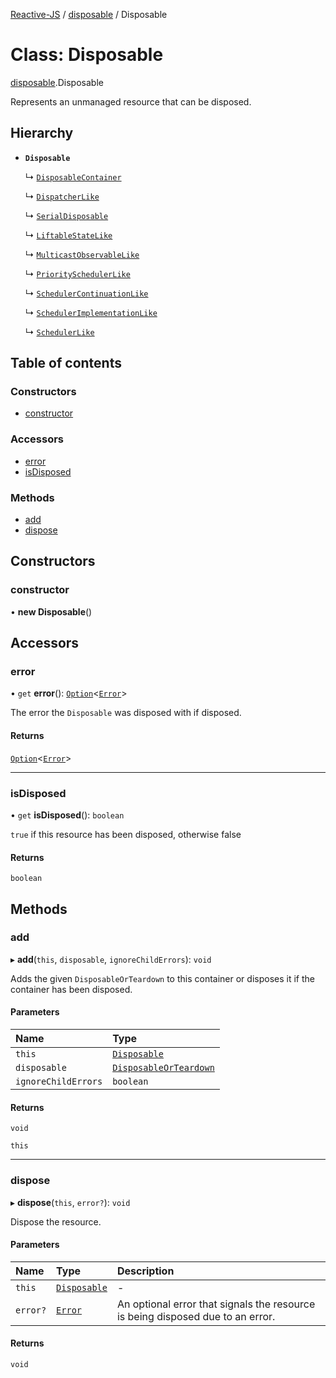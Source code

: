 [Reactive-JS](../README.md) / [disposable](../modules/disposable.md) / Disposable

# Class: Disposable

[disposable](../modules/disposable.md).Disposable

Represents an unmanaged resource that can be disposed.

## Hierarchy

- **`Disposable`**

  ↳ [`DisposableContainer`](container.DisposableContainer.md)

  ↳ [`DispatcherLike`](../interfaces/dispatcher.DispatcherLike.md)

  ↳ [`SerialDisposable`](disposable.SerialDisposable.md)

  ↳ [`LiftableStateLike`](../interfaces/liftable.LiftableStateLike.md)

  ↳ [`MulticastObservableLike`](../interfaces/observable.MulticastObservableLike.md)

  ↳ [`PrioritySchedulerLike`](../interfaces/scheduler.PrioritySchedulerLike.md)

  ↳ [`SchedulerContinuationLike`](../interfaces/scheduler.SchedulerContinuationLike.md)

  ↳ [`SchedulerImplementationLike`](../interfaces/scheduler.SchedulerImplementationLike.md)

  ↳ [`SchedulerLike`](../interfaces/scheduler.SchedulerLike.md)

## Table of contents

### Constructors

- [constructor](disposable.Disposable.md#constructor)

### Accessors

- [error](disposable.Disposable.md#error)
- [isDisposed](disposable.Disposable.md#isdisposed)

### Methods

- [add](disposable.Disposable.md#add)
- [dispose](disposable.Disposable.md#dispose)

## Constructors

### constructor

• **new Disposable**()

## Accessors

### error

• `get` **error**(): [`Option`](../modules/option.md#option)<[`Error`](../interfaces/disposable.Error.md)\>

The error the `Disposable` was disposed with if disposed.

#### Returns

[`Option`](../modules/option.md#option)<[`Error`](../interfaces/disposable.Error.md)\>

___

### isDisposed

• `get` **isDisposed**(): `boolean`

`true` if this resource has been disposed, otherwise false

#### Returns

`boolean`

## Methods

### add

▸ **add**(`this`, `disposable`, `ignoreChildErrors`): `void`

Adds the given `DisposableOrTeardown` to this container or disposes it if the container has been disposed.

#### Parameters

| Name | Type |
| :------ | :------ |
| `this` | [`Disposable`](disposable.Disposable.md) |
| `disposable` | [`DisposableOrTeardown`](../modules/disposable.md#disposableorteardown) |
| `ignoreChildErrors` | `boolean` |

#### Returns

`void`

`this`

___

### dispose

▸ **dispose**(`this`, `error?`): `void`

Dispose the resource.

#### Parameters

| Name | Type | Description |
| :------ | :------ | :------ |
| `this` | [`Disposable`](disposable.Disposable.md) | - |
| `error?` | [`Error`](../interfaces/disposable.Error.md) | An optional error that signals the resource is being disposed due to an error. |

#### Returns

`void`
